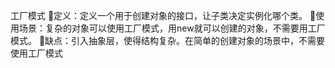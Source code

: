 工厂模式
定义：定义一个用于创建对象的接口，让子类决定实例化哪个类。
使用场景：复杂的对象可以使用工厂模式，用new就可以创建的对象，不需要用工厂模式。
缺点：引入抽象层，使得结构复杂。在简单的创建对象的场景中，不需要使用工厂模式
